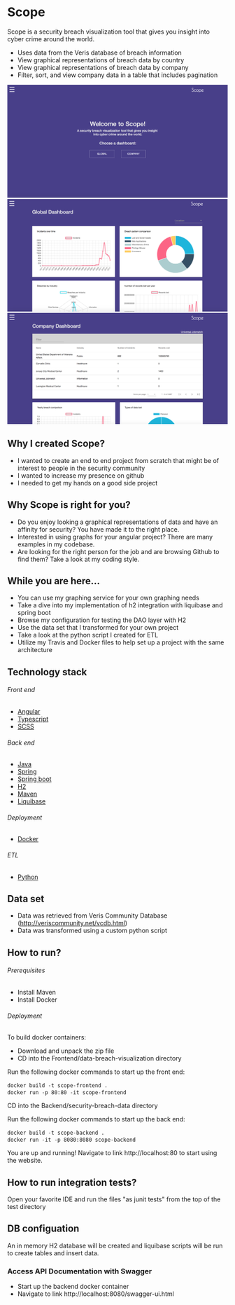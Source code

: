 # Scope

Scope is a security breach visualization tool that gives you insight into cyber crime around the world.
 
  * Uses data from the Veris database of breach information
  * View graphical representations of breach data by country
  * View graphical representations of breach data by company
  * Filter, sort, and view company data in a table that includes pagination
  
  ![alt tag](https://github.com/CodeByAlex/Data-Breach-Visualization/blob/master/images/home-screen.png)
  ![alt tag](https://github.com/CodeByAlex/Data-Breach-Visualization/blob/master/images/global-dash.png)
  ![alt tag](https://github.com/CodeByAlex/Data-Breach-Visualization/blob/master/images/company-dash.png)
 
## Why I created Scope?

  - I wanted to create an end to end project from scratch that might be of interest to people in the security community
  - I wanted to increase my presence on github
  - I needed to get my hands on a good side project
 
 ## Why Scope is right for you?

  - Do you enjoy looking a graphical representations of data and have an affinity for security? You have made it to the right place.
  - Interested in using graphs for your angular project? There are many examples in my codebase.
  - Are looking for the right person for the job and are browsing Github to find them? Take a look at my coding style.
  
 ## While you are here...
  - You can use my graphing service for your own graphing needs
  - Take a dive into my implementation of h2 integration with liquibase and spring boot
  - Browse my configuration for testing the DAO layer with H2
  - Use the data set that I transformed for your own project
  - Take a look at the python script I created for ETL
  - Utilize my Travis and Docker files to help set up a project with the same architecture  
    
## Technology stack

###### _Front end_
 * [Angular](https://angular.io/)
 * [Typescript](https://www.typescriptlang.org) 
 * [SCSS](https://sass-lang.com)

###### _Back end_
 * [Java](https://www.java.com/)
 * [Spring](http://docs.spring.io/)
 * [Spring boot](http://docs.spring.io/spring-boot/)
 * [H2](www.h2database.com)
 * [Maven](https://maven.apache.org/)
 * [Liquibase](https://www.liquibase.org/)
 
###### _Deployment_
 * [Docker](https://www.docker.com/)
 
###### _ETL_
 * [Python](https://www.python.org/)

## Data set

* Data was retrieved from Veris Community Database (http://veriscommunity.net/vcdb.html)
* Data was transformed using a custom python script

## How to run?

###### _Prerequisites_
 * Install Maven
 * Install Docker 
 
###### _Deployment_
To build docker containers:

* Download and unpack the zip file
* CD into the Frontend/data-breach-visualization directory

Run the following docker commands to start up the front end:
 ```
docker build -t scope-frontend .
docker run -p 80:80 -it scope-frontend
 ```

CD into the Backend/security-breach-data directory

Run the following docker commands to start up the back end:
 ```
docker build -t scope-backend .
docker run -it -p 8080:8080 scope-backend
 ```
You are up and running! Navigate to link http://localhost:80 to start using the website.
 
## How to run integration tests?

Open your favorite IDE and run the files "as junit tests" from the top of the test directory  

## DB configuation

An in memory H2 database will be created and liquibase scripts will be run to create tables and insert data.

### Access API Documentation with Swagger
* Start up the backend docker container
* Navigate to link http://localhost:8080/swagger-ui.html
